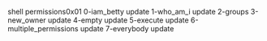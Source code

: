 shell permissions0x01
0-iam_betty update
1-who_am_i update
2-groups
3-new_owner update
4-empty update
5-execute update
6-multiple_permissions update
7-everybody update
